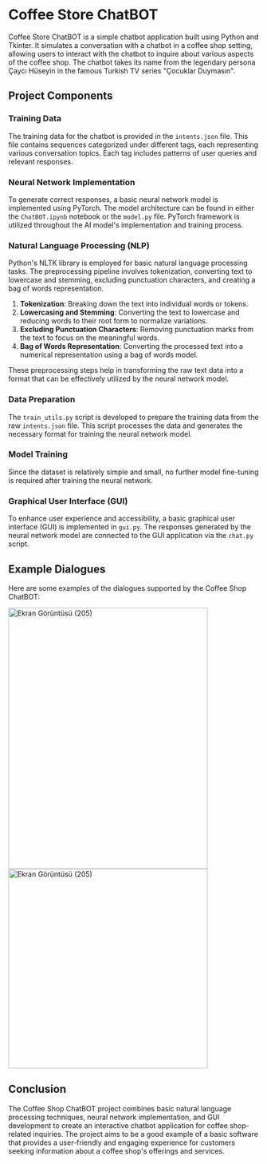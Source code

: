 # Coffee Store ChatBOT

Coffee Store ChatBOT is a simple chatbot application built using Python and Tkinter. It simulates a conversation with a chatbot in a coffee shop setting, allowing users to interact with the chatbot to inquire about various aspects of the coffee shop. The chatbot takes its name from the legendary persona Çaycı Hüseyin in the famous Turkish TV series "Çocuklar Duymasın".

## Project Components

### Training Data

The training data for the chatbot is provided in the `intents.json` file. This file contains sequences categorized under different tags, each representing various conversation topics. Each tag includes patterns of user queries and relevant responses.

### Neural Network Implementation

To generate correct responses, a basic neural network model is implemented using PyTorch. The model architecture can be found in either the `ChatBOT.ipynb` notebook or the `model.py` file. PyTorch framework is utilized throughout the AI model's implementation and training process.

### Natural Language Processing (NLP)

Python's NLTK library is employed for basic natural language processing tasks. The preprocessing pipeline involves tokenization, converting text to lowercase and stemming, excluding punctuation characters, and creating a bag of words representation.

1. **Tokenization**: Breaking down the text into individual words or tokens.
2. **Lowercasing and Stemming**: Converting the text to lowercase and reducing words to their root form to normalize variations.
3. **Excluding Punctuation Characters**: Removing punctuation marks from the text to focus on the meaningful words.
4. **Bag of Words Representation**: Converting the processed text into a numerical representation using a bag of words model.

These preprocessing steps help in transforming the raw text data into a format that can be effectively utilized by the neural network model.

### Data Preparation

The `train_utils.py` script is developed to prepare the training data from the raw `intents.json` file. This script processes the data and generates the necessary format for training the neural network model.

### Model Training

Since the dataset is relatively simple and small, no further model fine-tuning is required after training the neural network.

### Graphical User Interface (GUI)

To enhance user experience and accessibility, a basic graphical user interface (GUI) is implemented in `gui.py`. The responses generated by the neural network model are connected to the GUI application via the `chat.py` script.

## Example Dialogues

Here are some examples of the dialogues supported by the Coffee Shop ChatBOT:

<img src="https://github.com/oguz-deniz/Teknofest24/assets/98212476/9fdf0117-8596-47ed-ada6-e8268d634f78" alt="Ekran Görüntüsü (205)" width="400" height="523"> 
<img src="https://github.com/oguz-deniz/Teknofest24/assets/98212476/8124bca7-293d-403b-a94a-cd23b3ead1ba" alt="Ekran Görüntüsü (205)" width="400">

## Conclusion

The Coffee Shop ChatBOT project combines basic natural language processing techniques, neural network implementation, and GUI development to create an interactive chatbot application for coffee shop-related inquiries. The project aims to be a good example of a basic software that provides a user-friendly and engaging experience for customers seeking information about a coffee shop's offerings and services.




